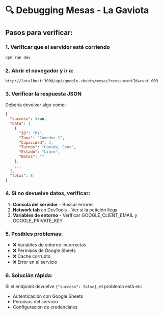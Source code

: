 # 🔍 Debugging Mesas - La Gaviota

## Pasos para verificar:

### 1. Verificar que el servidor esté corriendo
```bash
npm run dev
```

### 2. Abrir el navegador y ir a:
```
http://localhost:3000/api/google-sheets/mesas?restaurantId=rest_003
```

### 3. Verificar la respuesta JSON

Debería devolver algo como:
```json
{
  "success": true,
  "data": [
    {
      "ID": "M1",
      "Zona": "Comedor 1",
      "Capacidad": 2,
      "Turnos": "Comida, Cena",
      "Estado": "Libre",
      "Notas": ""
    },
    ...
  ],
  "total": 8
}
```

### 4. Si no devuelve datos, verificar:

1. **Consola del servidor** - Buscar errores
2. **Network tab** en DevTools - Ver si la petición llega
3. **Variables de entorno** - Verificar GOOGLE_CLIENT_EMAIL y GOOGLE_PRIVATE_KEY

### 5. Posibles problemas:

- ❌ Variables de entorno incorrectas
- ❌ Permisos de Google Sheets
- ❌ Cache corrupto
- ❌ Error en el servicio

### 6. Solución rápida:

Si el endpoint devuelve `{"success": false}`, el problema está en:
- Autenticación con Google Sheets
- Permisos del servicio
- Configuración de credenciales

